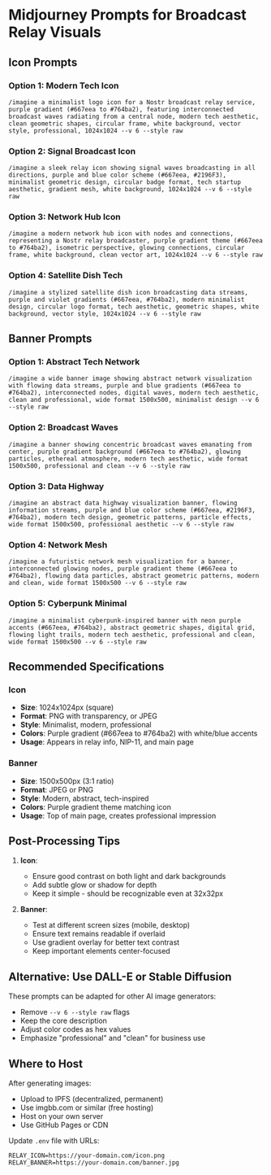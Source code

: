 # Midjourney Prompts for Broadcast Relay Visuals

## Icon Prompts

### Option 1: Modern Tech Icon
```
/imagine a minimalist logo icon for a Nostr broadcast relay service, purple gradient (#667eea to #764ba2), featuring interconnected broadcast waves radiating from a central node, modern tech aesthetic, clean geometric shapes, circular frame, white background, vector style, professional, 1024x1024 --v 6 --style raw
```

### Option 2: Signal Broadcast Icon  
```
/imagine a sleek relay icon showing signal waves broadcasting in all directions, purple and blue color scheme (#667eea, #2196F3), minimalist geometric design, circular badge format, tech startup aesthetic, gradient mesh, white background, 1024x1024 --v 6 --style raw
```

### Option 3: Network Hub Icon
```
/imagine a modern network hub icon with nodes and connections, representing a Nostr relay broadcaster, purple gradient theme (#667eea to #764ba2), isometric perspective, glowing connections, circular frame, white background, clean vector art, 1024x1024 --v 6 --style raw
```

### Option 4: Satellite Dish Tech
```
/imagine a stylized satellite dish icon broadcasting data streams, purple and violet gradients (#667eea, #764ba2), modern minimalist design, circular logo format, tech aesthetic, geometric shapes, white background, vector style, 1024x1024 --v 6 --style raw
```

## Banner Prompts

### Option 1: Abstract Tech Network
```
/imagine a wide banner image showing abstract network visualization with flowing data streams, purple and blue gradients (#667eea to #764ba2), interconnected nodes, digital waves, modern tech aesthetic, clean and professional, wide format 1500x500, minimalist design --v 6 --style raw
```

### Option 2: Broadcast Waves
```
/imagine a banner showing concentric broadcast waves emanating from center, purple gradient background (#667eea to #764ba2), glowing particles, ethereal atmosphere, modern tech aesthetic, wide format 1500x500, professional and clean --v 6 --style raw
```

### Option 3: Data Highway
```
/imagine an abstract data highway visualization banner, flowing information streams, purple and blue color scheme (#667eea, #2196F3, #764ba2), modern tech design, geometric patterns, particle effects, wide format 1500x500, professional aesthetic --v 6 --style raw
```

### Option 4: Network Mesh
```
/imagine a futuristic network mesh visualization for a banner, interconnected glowing nodes, purple gradient theme (#667eea to #764ba2), flowing data particles, abstract geometric patterns, modern and clean, wide format 1500x500 --v 6 --style raw
```

### Option 5: Cyberpunk Minimal
```
/imagine a minimalist cyberpunk-inspired banner with neon purple accents (#667eea, #764ba2), abstract geometric shapes, digital grid, flowing light trails, modern tech aesthetic, professional and clean, wide format 1500x500 --v 6 --style raw
```

## Recommended Specifications

### Icon
- **Size**: 1024x1024px (square)
- **Format**: PNG with transparency, or JPEG
- **Style**: Minimalist, modern, professional
- **Colors**: Purple gradient (#667eea to #764ba2) with white/blue accents
- **Usage**: Appears in relay info, NIP-11, and main page

### Banner
- **Size**: 1500x500px (3:1 ratio)
- **Format**: JPEG or PNG
- **Style**: Modern, abstract, tech-inspired
- **Colors**: Purple gradient theme matching icon
- **Usage**: Top of main page, creates professional impression

## Post-Processing Tips

1. **Icon**: 
   - Ensure good contrast on both light and dark backgrounds
   - Add subtle glow or shadow for depth
   - Keep it simple - should be recognizable even at 32x32px

2. **Banner**:
   - Test at different screen sizes (mobile, desktop)
   - Ensure text remains readable if overlaid
   - Use gradient overlay for better text contrast
   - Keep important elements center-focused

## Alternative: Use DALL-E or Stable Diffusion

These prompts can be adapted for other AI image generators:
- Remove `--v 6 --style raw` flags
- Keep the core description
- Adjust color codes as hex values
- Emphasize "professional" and "clean" for business use

## Where to Host

After generating images:
- Upload to IPFS (decentralized, permanent)
- Use imgbb.com or similar (free hosting)
- Host on your own server
- Use GitHub Pages or CDN

Update `.env` file with URLs:
```
RELAY_ICON=https://your-domain.com/icon.png
RELAY_BANNER=https://your-domain.com/banner.jpg
```

